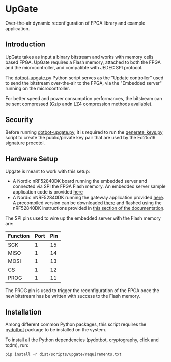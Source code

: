 # UpGate

Over-the-air dynamic reconfiguration of FPGA library and example application.

## Introduction

UpGate takes as input a binary bitstream and works with memory cells based FPGA.
UpGate requires a Flash memory, attached to both the FPGA and the microcontroller,
and compatible with JEDEC SPI protocol.

The [dotbot-upgate.py](../dist/scripts/upgate/dotbot-upgate.py) Python
script serves as the "Update controller" used to send the bitstream over-the-air
to the FPGA, via the "Embedded server" running on the microcontroller.

For better speed and power consumption performances, the bitstream can be sent
compressed (Gzip andn LZ4 compression methods available).

## Security

Before running [dotbot-upgate.py](../dist/scripts/upgate/dotbot-upgate.py), it is
required to run the [generate_keys.py](../dist/scripts/upgate/generate_keys.py) script
to create the public/private key pair that are used by the Ed25519 signature
procotol.

## Hardware Setup

Upgate is meant to work with this setup:
- A Nordic nRF52840DK board running the embedded server and connected via SPI the
  FPGA Flash memory. An embedded server sample application code is provided
  [here](https://github.com/DotBots/Dotbot-firmware/tree/main/upgate/application)
- A Nordic nNRF52840DK running the gateway application provided
  [here](https://github.com/DotBots/Dotbot-firmware/tree/main/projects/03app_dotbot_gateway).
  A precompiled version can be downloaded
  [there](https://github.com/DotBots/DotBot-firmware/releases/download/REL-1.17/03app_dotbot_gateway-nrf52840dk.hex)
  and flashed using the nRF52840DK instructions provided in
  [this section of the documentation](https://dotbot-firmware.readthedocs.io/en/latest/getting_started.html#download-and-flash-the-dotbot-gateway-application-firmware).

The SPI pins used to wire up the embedded server with the Flash memory are:

| Function | Port | Pin |
| -------- | ---- | --- |
| SCK      |    1 |  15 |
| MISO     |    1 |  14 |
| MOSI     |    1 |  13 |
| CS       |    1 |  12 |
| PROG     |    1 |  11 |

The PROG pin is used to trigger the reconfiguration of the FPGA once the new
bitstream has be written with success to the Flash memory.

## Installation

Among different common Python packages, this script requires the
[pydotbot](https://pypi.org/project/pydotbot/) package to be installed on the
system.

To install all the Python dependencies (pydotbot, cryptography, click and tqdm), run:

```
pip install -r dist/scripts/upgate/requirements.txt
```

